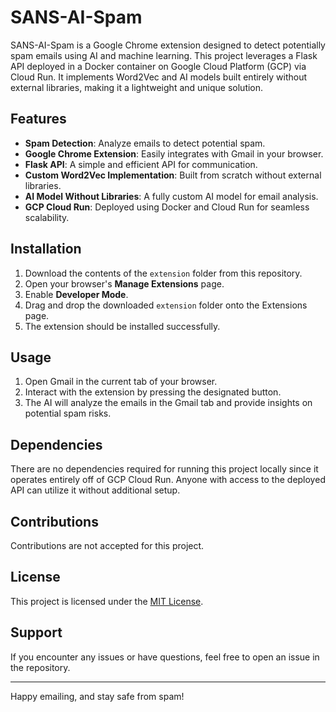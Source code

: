 # SANS-AI-Spam

SANS-AI-Spam is a Google Chrome extension designed to detect potentially spam emails using AI and machine learning. This project leverages a Flask API deployed in a Docker container on Google Cloud Platform (GCP) via Cloud Run. It implements Word2Vec and AI models built entirely without external libraries, making it a lightweight and unique solution.

## Features
- **Spam Detection**: Analyze emails to detect potential spam.
- **Google Chrome Extension**: Easily integrates with Gmail in your browser.
- **Flask API**: A simple and efficient API for communication.
- **Custom Word2Vec Implementation**: Built from scratch without external libraries.
- **AI Model Without Libraries**: A fully custom AI model for email analysis.
- **GCP Cloud Run**: Deployed using Docker and Cloud Run for seamless scalability.

## Installation
1. Download the contents of the `extension` folder from this repository.
2. Open your browser's **Manage Extensions** page.
3. Enable **Developer Mode**.
4. Drag and drop the downloaded `extension` folder onto the Extensions page.
5. The extension should be installed successfully.

## Usage
1. Open Gmail in the current tab of your browser.
2. Interact with the extension by pressing the designated button.
3. The AI will analyze the emails in the Gmail tab and provide insights on potential spam risks.

## Dependencies
There are no dependencies required for running this project locally since it operates entirely off of GCP Cloud Run. Anyone with access to the deployed API can utilize it without additional setup.

## Contributions
Contributions are not accepted for this project.

## License
This project is licensed under the [MIT License](LICENSE).

## Support
If you encounter any issues or have questions, feel free to open an issue in the repository.

---

Happy emailing, and stay safe from spam!